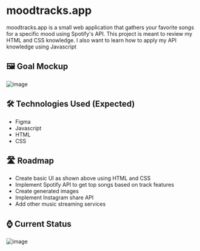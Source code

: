 # moodtracks.app
moodtracks.app is a small web application that gathers your favorite songs for a specific mood using Spotify's API. This project is meant to review my HTML and CSS knowledge. I also want to learn how to apply my API knowledge using Javascript

## 🖼️ Goal Mockup
![image](https://github.com/cervand/moodtracks/assets/95746489/52d0997e-bfec-440e-be41-57d9cb839819)


## 🛠️ Technologies Used (Expected)
- Figma
- Javascript
- HTML
- CSS

## 🛣️ Roadmap
- Create basic UI as shown above using HTML and CSS
- Implement Spotify API to get top songs based on track features
- Create generated images
- Implement Instagram share API
- Add other music streaming services


## ⌚ Current Status
![image](https://github.com/cervand/moodtracks/assets/95746489/0fd01281-c523-433d-8151-ac37e2cffa4d)
